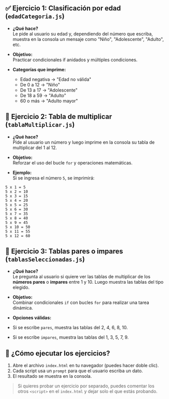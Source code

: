 ## ✅ Ejercicio 1: Clasificación por edad (`edadCategoria.js`)

- **¿Qué hace?**  
  Le pide al usuario su edad y, dependiendo del número que escriba, muestra en la consola un mensaje como "Niño", "Adolescente", "Adulto", etc.

- **Objetivo:**  
  Practicar condicionales if anidados y múltiples condiciones.

- **Categorías que imprime:**
  - Edad negativa → "Edad no válida"
  - De 0 a 12 → "Niño"
  - De 13 a 17 → "Adolescente"
  - De 18 a 59 → "Adulto"
  - 60 o más → "Adulto mayor"

## 🔁 Ejercicio 2: Tabla de multiplicar (`tablaMultiplicar.js`)

- **¿Qué hace?**  
  Pide al usuario un número y luego imprime en la consola su tabla de multiplicar del 1 al 12.

- **Objetivo:**  
  Reforzar el uso del bucle `for` y operaciones matemáticas.

- **Ejemplo:**  
  Si se ingresa el número `5`, se imprimirá:

```plaintext
5 x 1 = 5
5 x 2 = 10
5 x 3 = 15
5 x 4 = 20
5 x 5 = 25
5 x 6 = 30
5 x 7 = 35
5 x 8 = 40
5 x 9 = 45
5 x 10 = 50
5 x 11 = 55
5 x 12 = 60
```

## 🔀 Ejercicio 3: Tablas pares o impares (`tablasSeleccionadas.js`)

- **¿Qué hace?**  
Le pregunta al usuario si quiere ver las tablas de multiplicar de los **números pares** o **impares** entre 1 y 10. Luego muestra las tablas del tipo elegido.

- **Objetivo:**  
Combinar condicionales `if` con bucles `for` para realizar una tarea dinámica.

- **Opciones válidas:**  
- Si se escribe `pares`, muestra las tablas del 2, 4, 6, 8, 10.
- Si se escribe `impares`, muestra las tablas del 1, 3, 5, 7, 9.

## 🧪 ¿Cómo ejecutar los ejercicios?

1. Abre el archivo `index.html` en tu navegador (puedes hacer doble clic).
2. Cada script usa un `prompt` para que el usuario escriba un dato.
3. El resultado se muestra en la consola.

> Si quieres probar un ejercicio por separado, puedes comentar los otros `<script>` en el `index.html` y dejar solo el que estás probando.



